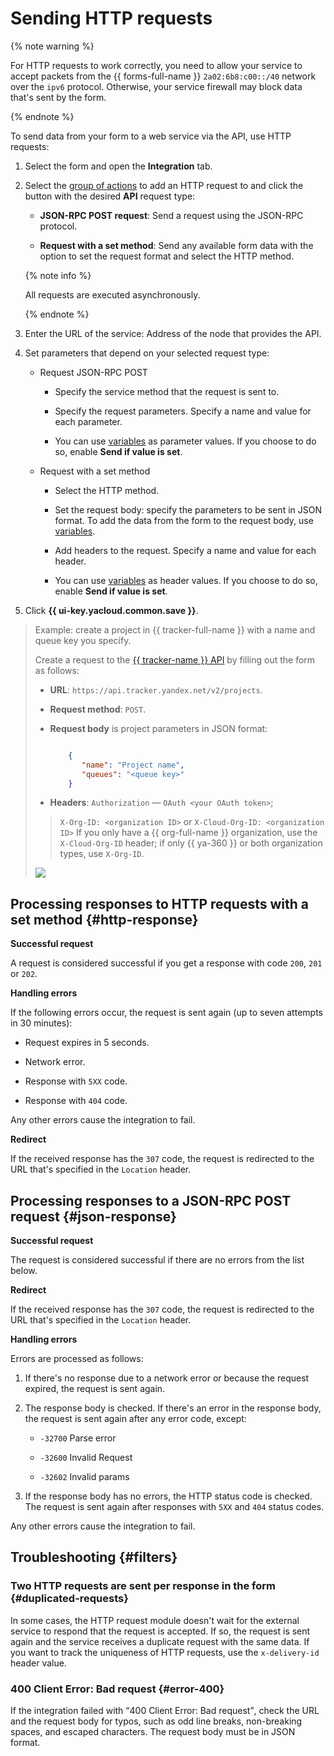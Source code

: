 # Sending HTTP requests


{% note warning %}

For HTTP requests to work correctly, you need to allow your service to accept packets from the {{ forms-full-name }} `2a02:6b8:c00::/40` network over the `ipv6` protocol. Otherwise, your service firewall may block data that's sent by the form.

{% endnote %}


To send data from your form to a web service via the API, use HTTP requests:


1. Select the form and open the **Integration** tab.

1. Select the [group of actions](notifications.md#add-integration) to add an HTTP request to and click the button with the desired **API** request type:

   - **JSON-RPC POST request**: Send a request using the JSON-RPC protocol.


   - **Request with a set method**: Send any available form data with the option to set the request format and select the HTTP method.

   {% note info %}

   All requests are executed asynchronously.

   {% endnote %}

1. Enter the URL of the service: Address of the node that provides the API.


1. Set parameters that depend on your selected request type:

   - Request JSON-RPC POST

      - Specify the service method that the request is sent to.

      - Specify the request parameters. Specify a name and value for each parameter.

      - You can use [variables](vars.md) as parameter values. If you choose to do so, enable **Send if value is set**.


   - Request with a set method

      - Select the HTTP method.

      - Set the request body: specify the parameters to be sent in JSON format. To add the data from the form to the request body, use [variables](vars.md).

      - Add headers to the request. Specify a name and value for each header.

      - You can use [variables](vars.md) as header values. If you choose to do so, enable **Send if value is set**.

1. Click **{{ ui-key.yacloud.common.save }}**.

> Example: create a project in {{ tracker-full-name }} with a name and queue key you specify.
>
> Create a request to the [{{ tracker-name }} API](../tracker/about-api.md) by filling out the form as follows:
>
>* **URL**: `https://api.tracker.yandex.net/v2/projects`.
>* **Request method**: `POST`.
>* **Request body** is project parameters in JSON format:
>
>   ```json
>
>       {
>          "name": "Project name",
>          "queues": "<queue key>"
>       }
>    ```
>
>* **Headers**:
>  `Authorization` — `OAuth <your OAuth token>`;
>  >  `X-Org-ID: <organization ID>` or `X-Cloud-Org-ID: <organization ID>`
>  If you only have a {{ org-full-name }} organization, use the `X-Cloud-Org-ID` header; if only {{ ya-360 }} or both organization types, use `X-Org-ID`.
>  
>
> ![](../_assets/forms/request-example-new.png)

## Processing responses to  HTTP requests with a set method {#http-response}

**Successful request**

A request is considered successful if you get a response with code `200`, `201` or `202`.

**Handling errors**

If the following errors occur, the request is sent again (up to seven attempts in 30 minutes):

- Request expires in 5 seconds.

- Network error.

- Response with `5XX` code.

- Response with `404` code.

Any other errors cause the integration to fail.

**Redirect**

If the received response has the `307` code, the request is redirected to the URL that's specified in the `Location` header.

## Processing responses to a JSON-RPC POST request {#json-response}

**Successful request**

The request is considered successful if there are no errors from the list below.

**Redirect**

If the received response has the `307` code, the request is redirected to the URL that's specified in the `Location` header.

**Handling errors**

Errors are processed as follows:

1. If there's no response due to a network error or because the request expired, the request is sent again.

1. The response body is checked. If there's an error in the response body, the request is sent again after any error code, except:

   - `-32700` Parse error

   - `-32600` Invalid Request

   - `-32602` Invalid params

1. If the response body has no errors, the HTTP status code is checked. The request is sent again after responses with `5XX` and `404` status codes.

Any other errors cause the integration to fail.

## Troubleshooting {#filters}

### Two HTTP requests are sent per response in the form {#duplicated-requests}

In some cases, the HTTP request module doesn't wait for the external service to respond that the request is accepted. If so, the request is sent again and the service receives a duplicate request with the same data. If you want to track the uniqueness of HTTP requests, use the `x-delivery-id` header value.


### 400 Client Error: Bad request {#error-400}

If the integration failed with <q>400 Client Error: Bad request</q>, check the URL and the request body for typos, such as odd line breaks, non-breaking spaces, and escaped characters. The request body must be in JSON format.
